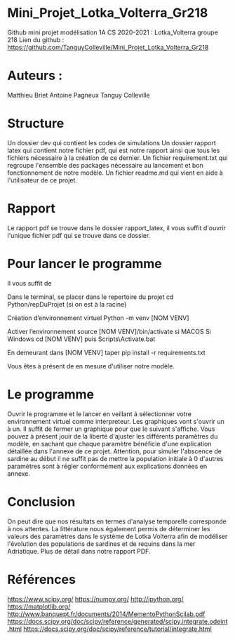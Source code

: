 # Mini_Projet_Lotka_Volterra_Gr218
Github mini projet modélisation 1A CS 2020-2021 : Lotka_Volterra groupe 218 
Lien du github : https://github.com/TanguyColleville/Mini_Projet_Lotka_Volterra_Gr218

# Auteurs : 
Matthieu Briet 
Antoine Pagneux 
Tanguy Colleville 

# Structure 
Un dossier dev qui contient les codes de simulations
Un dossier rapport latex qui contient notre fichier pdf, qui est notre rapport ainsi que tous les fichiers nécessaire à la création de ce dernier. 
Un fichier requirement.txt qui regroupe l'ensemble des packages nécessaire au lancement et bon fonctionnement de notre modèle. 
Un fichier readme.md qui vient en aide à l'utilisateur de ce projet. 

# Rapport 

Le rapport pdf se trouve dans le dossier rapport_latex, il vous suffit d'ouvrir l'unique fichier pdf qui se trouve dans ce dossier. 


# Pour lancer le programme

Il vous suffit de 

Dans le terminal, se placer dans le repertoire du projet
cd Python/repDuProjet (si on est à la racine)

Création d’environnement virtuel
Python -m venv [NOM VENV]

Activer l’environnement
source [NOM VENV]/bin/activate si MACOS
Si Windows 
cd [NOM VENV] puis Scripts\Activate.bat 

En demeurant dans [NOM VENV] taper pip install -r requirements.txt

Vous êtes à présent de en mesure d'utiliser notre modèle.
# Le programme 

Ouvrir le programme et le lancer en veillant à sélectionner votre environnement virtuel comme interpreteur. 
Les graphiques vont s'ouvrir un à un. Il suffit de fermer un graphique pour que le suivant s'affiche.
Vous pouvez à présent jouir de la liberté d'ajuster les différents paramètres du modèle, en sachant que chaque paramètre bénéficie d'une explication détaillée dans l'annexe de ce projet.
Attention, pour simuler l'abscence de sardine au début il ne suffit pas de mettre la population initiale à 0 d'autres paramètres sont à régler conformément aux explications données en annexe.

# Conclusion 
On peut dire que nos résultats en termes d'analyse temporelle corresponde à nos attentes. La littérature nous également permis de déterminer les valeurs des paramètres dans le système de Lotka Volterra afin de modéliser l'évolution des populations de sardines et de requins dans la mer Adriatique. Plus de détail dans notre rapport PDF. 

# Références
https://www.scipy.org/
https://numpy.org/
http://ipython.org/
https://matplotlib.org/
http://www.banquept.fr/documents/2014/MementoPythonScilab.pdf
https://docs.scipy.org/doc/scipy/reference/generated/scipy.integrate.odeint.html
https://docs.scipy.org/doc/scipy/reference/tutorial/integrate.html


